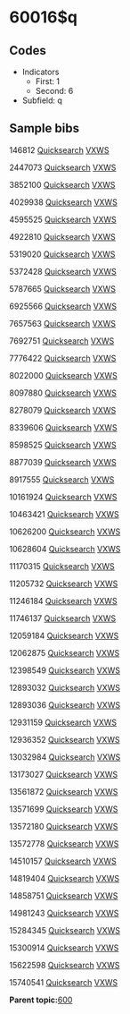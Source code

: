 # 60016$q

## Codes

-   Indicators
    -   First: 1
    -   Second: 6
-   Subfield: q

## Sample bibs

146812 [Quicksearch](https://search.library.yale.edu/catalog/146812) [VXWS](http://prodorbis.library.yale.edu:7014/vxws/GetHoldingsService?bibId=146812)

2447073 [Quicksearch](https://search.library.yale.edu/catalog/2447073) [VXWS](http://prodorbis.library.yale.edu:7014/vxws/GetHoldingsService?bibId=2447073)

3852100 [Quicksearch](https://search.library.yale.edu/catalog/3852100) [VXWS](http://prodorbis.library.yale.edu:7014/vxws/GetHoldingsService?bibId=3852100)

4029938 [Quicksearch](https://search.library.yale.edu/catalog/4029938) [VXWS](http://prodorbis.library.yale.edu:7014/vxws/GetHoldingsService?bibId=4029938)

4595525 [Quicksearch](https://search.library.yale.edu/catalog/4595525) [VXWS](http://prodorbis.library.yale.edu:7014/vxws/GetHoldingsService?bibId=4595525)

4922810 [Quicksearch](https://search.library.yale.edu/catalog/4922810) [VXWS](http://prodorbis.library.yale.edu:7014/vxws/GetHoldingsService?bibId=4922810)

5319020 [Quicksearch](https://search.library.yale.edu/catalog/5319020) [VXWS](http://prodorbis.library.yale.edu:7014/vxws/GetHoldingsService?bibId=5319020)

5372428 [Quicksearch](https://search.library.yale.edu/catalog/5372428) [VXWS](http://prodorbis.library.yale.edu:7014/vxws/GetHoldingsService?bibId=5372428)

5787665 [Quicksearch](https://search.library.yale.edu/catalog/5787665) [VXWS](http://prodorbis.library.yale.edu:7014/vxws/GetHoldingsService?bibId=5787665)

6925566 [Quicksearch](https://search.library.yale.edu/catalog/6925566) [VXWS](http://prodorbis.library.yale.edu:7014/vxws/GetHoldingsService?bibId=6925566)

7657563 [Quicksearch](https://search.library.yale.edu/catalog/7657563) [VXWS](http://prodorbis.library.yale.edu:7014/vxws/GetHoldingsService?bibId=7657563)

7692751 [Quicksearch](https://search.library.yale.edu/catalog/7692751) [VXWS](http://prodorbis.library.yale.edu:7014/vxws/GetHoldingsService?bibId=7692751)

7776422 [Quicksearch](https://search.library.yale.edu/catalog/7776422) [VXWS](http://prodorbis.library.yale.edu:7014/vxws/GetHoldingsService?bibId=7776422)

8022000 [Quicksearch](https://search.library.yale.edu/catalog/8022000) [VXWS](http://prodorbis.library.yale.edu:7014/vxws/GetHoldingsService?bibId=8022000)

8097880 [Quicksearch](https://search.library.yale.edu/catalog/8097880) [VXWS](http://prodorbis.library.yale.edu:7014/vxws/GetHoldingsService?bibId=8097880)

8278079 [Quicksearch](https://search.library.yale.edu/catalog/8278079) [VXWS](http://prodorbis.library.yale.edu:7014/vxws/GetHoldingsService?bibId=8278079)

8339606 [Quicksearch](https://search.library.yale.edu/catalog/8339606) [VXWS](http://prodorbis.library.yale.edu:7014/vxws/GetHoldingsService?bibId=8339606)

8598525 [Quicksearch](https://search.library.yale.edu/catalog/8598525) [VXWS](http://prodorbis.library.yale.edu:7014/vxws/GetHoldingsService?bibId=8598525)

8877039 [Quicksearch](https://search.library.yale.edu/catalog/8877039) [VXWS](http://prodorbis.library.yale.edu:7014/vxws/GetHoldingsService?bibId=8877039)

8917555 [Quicksearch](https://search.library.yale.edu/catalog/8917555) [VXWS](http://prodorbis.library.yale.edu:7014/vxws/GetHoldingsService?bibId=8917555)

10161924 [Quicksearch](https://search.library.yale.edu/catalog/10161924) [VXWS](http://prodorbis.library.yale.edu:7014/vxws/GetHoldingsService?bibId=10161924)

10463421 [Quicksearch](https://search.library.yale.edu/catalog/10463421) [VXWS](http://prodorbis.library.yale.edu:7014/vxws/GetHoldingsService?bibId=10463421)

10626200 [Quicksearch](https://search.library.yale.edu/catalog/10626200) [VXWS](http://prodorbis.library.yale.edu:7014/vxws/GetHoldingsService?bibId=10626200)

10628604 [Quicksearch](https://search.library.yale.edu/catalog/10628604) [VXWS](http://prodorbis.library.yale.edu:7014/vxws/GetHoldingsService?bibId=10628604)

11170315 [Quicksearch](https://search.library.yale.edu/catalog/11170315) [VXWS](http://prodorbis.library.yale.edu:7014/vxws/GetHoldingsService?bibId=11170315)

11205732 [Quicksearch](https://search.library.yale.edu/catalog/11205732) [VXWS](http://prodorbis.library.yale.edu:7014/vxws/GetHoldingsService?bibId=11205732)

11246184 [Quicksearch](https://search.library.yale.edu/catalog/11246184) [VXWS](http://prodorbis.library.yale.edu:7014/vxws/GetHoldingsService?bibId=11246184)

11746137 [Quicksearch](https://search.library.yale.edu/catalog/11746137) [VXWS](http://prodorbis.library.yale.edu:7014/vxws/GetHoldingsService?bibId=11746137)

12059184 [Quicksearch](https://search.library.yale.edu/catalog/12059184) [VXWS](http://prodorbis.library.yale.edu:7014/vxws/GetHoldingsService?bibId=12059184)

12062875 [Quicksearch](https://search.library.yale.edu/catalog/12062875) [VXWS](http://prodorbis.library.yale.edu:7014/vxws/GetHoldingsService?bibId=12062875)

12398549 [Quicksearch](https://search.library.yale.edu/catalog/12398549) [VXWS](http://prodorbis.library.yale.edu:7014/vxws/GetHoldingsService?bibId=12398549)

12893032 [Quicksearch](https://search.library.yale.edu/catalog/12893032) [VXWS](http://prodorbis.library.yale.edu:7014/vxws/GetHoldingsService?bibId=12893032)

12893036 [Quicksearch](https://search.library.yale.edu/catalog/12893036) [VXWS](http://prodorbis.library.yale.edu:7014/vxws/GetHoldingsService?bibId=12893036)

12931159 [Quicksearch](https://search.library.yale.edu/catalog/12931159) [VXWS](http://prodorbis.library.yale.edu:7014/vxws/GetHoldingsService?bibId=12931159)

12936352 [Quicksearch](https://search.library.yale.edu/catalog/12936352) [VXWS](http://prodorbis.library.yale.edu:7014/vxws/GetHoldingsService?bibId=12936352)

13032984 [Quicksearch](https://search.library.yale.edu/catalog/13032984) [VXWS](http://prodorbis.library.yale.edu:7014/vxws/GetHoldingsService?bibId=13032984)

13173027 [Quicksearch](https://search.library.yale.edu/catalog/13173027) [VXWS](http://prodorbis.library.yale.edu:7014/vxws/GetHoldingsService?bibId=13173027)

13561872 [Quicksearch](https://search.library.yale.edu/catalog/13561872) [VXWS](http://prodorbis.library.yale.edu:7014/vxws/GetHoldingsService?bibId=13561872)

13571699 [Quicksearch](https://search.library.yale.edu/catalog/13571699) [VXWS](http://prodorbis.library.yale.edu:7014/vxws/GetHoldingsService?bibId=13571699)

13572180 [Quicksearch](https://search.library.yale.edu/catalog/13572180) [VXWS](http://prodorbis.library.yale.edu:7014/vxws/GetHoldingsService?bibId=13572180)

13572778 [Quicksearch](https://search.library.yale.edu/catalog/13572778) [VXWS](http://prodorbis.library.yale.edu:7014/vxws/GetHoldingsService?bibId=13572778)

14510157 [Quicksearch](https://search.library.yale.edu/catalog/14510157) [VXWS](http://prodorbis.library.yale.edu:7014/vxws/GetHoldingsService?bibId=14510157)

14819404 [Quicksearch](https://search.library.yale.edu/catalog/14819404) [VXWS](http://prodorbis.library.yale.edu:7014/vxws/GetHoldingsService?bibId=14819404)

14858751 [Quicksearch](https://search.library.yale.edu/catalog/14858751) [VXWS](http://prodorbis.library.yale.edu:7014/vxws/GetHoldingsService?bibId=14858751)

14981243 [Quicksearch](https://search.library.yale.edu/catalog/14981243) [VXWS](http://prodorbis.library.yale.edu:7014/vxws/GetHoldingsService?bibId=14981243)

15284345 [Quicksearch](https://search.library.yale.edu/catalog/15284345) [VXWS](http://prodorbis.library.yale.edu:7014/vxws/GetHoldingsService?bibId=15284345)

15300914 [Quicksearch](https://search.library.yale.edu/catalog/15300914) [VXWS](http://prodorbis.library.yale.edu:7014/vxws/GetHoldingsService?bibId=15300914)

15622598 [Quicksearch](https://search.library.yale.edu/catalog/15622598) [VXWS](http://prodorbis.library.yale.edu:7014/vxws/GetHoldingsService?bibId=15622598)

15740541 [Quicksearch](https://search.library.yale.edu/catalog/15740541) [VXWS](http://prodorbis.library.yale.edu:7014/vxws/GetHoldingsService?bibId=15740541)

**Parent topic:**[600](../../tags/600/600.md)

